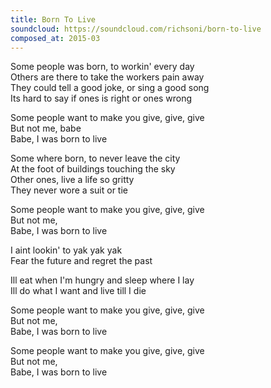 ```yaml
---
title: Born To Live
soundcloud: https://soundcloud.com/richsoni/born-to-live
composed_at: 2015-03
---
```


Some people was born, to workin' every day  
Others are there to take the workers pain away  
They could tell a good joke, or sing a good song  
Its hard to say if ones is right or ones wrong  

Some people want to make you give, give, give  
But not me, babe  
Babe, I was born to live  

Some where born, to never leave the city  
At the foot of buildings touching the sky  
Other ones, live a life so gritty  
They never wore a suit or tie  

Some people want to make you give, give, give  
But not me,  
Babe, I was born to live  

I aint lookin' to yak yak yak  
Fear the future and regret the past  

Ill eat when I'm hungry and sleep where I lay  
Ill do what I want and live till I die  

Some people want to make you give, give, give  
But not me,  
Babe, I was born to live  

Some people want to make you give, give, give  
But not me,  
Babe, I was born to live  
